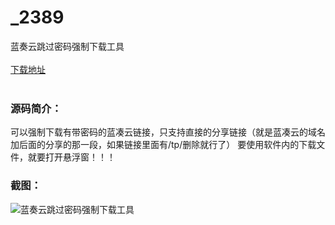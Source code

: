 # _2389
蓝奏云跳过密码强制下载工具
<br/></br>
[下载地址](https://www.uuid2.com/2389.html "下载地址")
<br/></br>
<h3>源码简介：</h3>
<p>可以强制下载有带密码的蓝凑云链接，只支持直接的分享链接（就是蓝凑云的域名加后面的分享的那一段，如果链接里面有/tp/删除就行了） 要使用软件内的下载文件，就要打开悬浮窗！！！<p>
<h3>截图：</h3>
<img src="https://www.uuid2.com/wp-content/uploads/img/202105/a371411716.jpg" alt="蓝奏云跳过密码强制下载工具">
